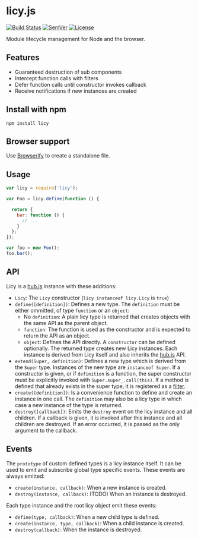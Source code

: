 # licy.js

[![Build Status]](https://travis-ci.org/mantoni/licy.js)
[![SemVer]](http://semver.org)
[![License]](https://github.com/mantoni/licy.js/blob/master/LICENSE)

Module lifecycle management for Node and the browser.

## Features

- Guaranteed destruction of sub components
- Intercept function calls with filters
- Defer function calls until constructor invokes callback
- Receive notifications if new instances are created

## Install with npm

    npm install licy

## Browser support

Use [Browserify][] to create a standalone file.

## Usage

```js
var licy = require('licy');

var Foo = licy.define(function () {

  return {
    bar: function () {
      // ...
    }
  };
});

var foo = new Foo();
foo.bar();
```

## API

Licy is a [hub.js][] instance with these additions:

- `Licy`: The `Licy` constructor (`licy instanceof licy.Licy` is `true`)
- `define([definition])`: Defines a new type. The `definition` must be either
  ommitted, of type `function` or an `object`:
    - No `definition`: A plain licy type is returned that creates objects with
      the same API as the parent object.
    - `function`: The function is used as the constructor and is expected to
      return the API as an object.
    - `object`: Defines the API directly. A `constructor` can be defined
      optionally.
  The returned type creates new Licy instances. Each instance is derived from
  Licy itself and also inherits the [hub.js][] API.
- `extend(Super, definition)`: Defines a new type which is derived from the
  `Super` type. Instances of the new type are `instanceof Super`. If a
  constructor is given, or if `definition` is a function, the super constructor
  must be explicitly invoked with `Super.super_.call(this)`. If a method is
  defined that already exists in the super type, it is registered as a
  [filter][].
- `create([definition])`: Is a convenience function to define and create an
  instance in one call. The `definition` may also be a licy type in which case
  a new instance of the type is returned.
- `destroy([callback])`: Emits the `destroy` event on the licy instance and all
  children. If a callback is given, it is invoked after this instance and all
  children are destroyed. If an error occurred, it is passed as the only
  argument to the callback.

## Events

The `prototype` of custom defined types is a licy instance itself. It can be
used to emit and subscribe global type specific events. These events are always
emitted:

- `create(instance, callback)`: When a new instance is created.
- `destroy(instance, callback)`: (TODO) When an instance is destroyed.

Each type instance and the root licy object emit these events:

- `define(type, callback)`: When a new child type is defined.
- `create(instance, type, callback)`: When a child instance is created.
- `destroy(callback)`: When the instance is destroyed.

[Build Status]: http://img.shields.io/travis/mantoni/licy.js.svg
[SemVer]: http://img.shields.io/:semver-%E2%9C%93-brightgreen.svg
[License]: http://img.shields.io/npm/l/licy.svg
[Browserify]: http://browserify.org
[hub.js]: http://github.com/mantoni/hub.js
[filter]: https://github.com/mantoni/glob-filter.js
